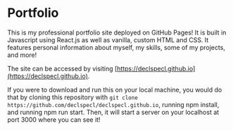 # Portfolio

This is my professional portfolio site deployed on GitHub Pages! It is built in Javascript using React.js as well as vanilla, custom HTML and CSS. It features personal information about myself, my skills, some of my projects, and more!

The site can be accessed by visiting [https://declspecl.github.io](https://declspecl.github.io).

If you were to download and run this on your local machine, you would do that by cloning this repository with `git clone https://github.com/declspecl/declspecl.github.io`, running npm install, and running npm run start. Then, it will start a server on your localhost at port 3000 where you can see it!
